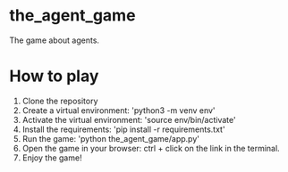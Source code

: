 
# the_agent_game
The game about agents.

# How to play
1. Clone the repository
2. Create a virtual environment: 'python3 -m venv env'
3. Activate the virtual environment: 'source env/bin/activate'
4. Install the requirements: 'pip install -r requirements.txt'
5. Run the game: 'python the_agent_game/app.py'
6. Open the game in your browser: ctrl + click on the link in the terminal.
7. Enjoy the game!
